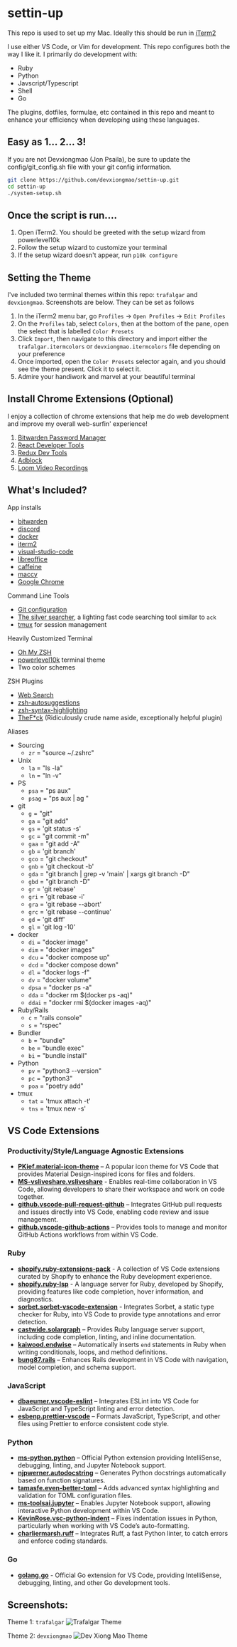 # settin-up

This repo is used to set up my Mac. Ideally this should be run in [iTerm2](https://iterm2.com/downloads.html)

I use either VS Code, or Vim for development. This repo configures both the way I like it. I primarily do development with:

- Ruby
- Python
- Javscript/Typescript
- Shell
- Go

The plugins, dotfiles, formulae, etc contained in this repo and meant to enhance your efficiency when developing using these languages.

## Easy as 1... 2... 3!

If you are not Devxiongmao (Jon Psaila), be sure to update the config/git_config.sh file with your git config information.

```sh
git clone https://github.com/devxiongmao/settin-up.git
cd settin-up
./system-setup.sh
```

## Once the script is run....

1. Open iTerm2. You should be greeted with the setup wizard from powerlevel10k
2. Follow the setup wizard to customize your terminal
3. If the setup wizard doesn't appear, run `p10k configure`

## Setting the Theme

I've included two terminal themes within this repo: `trafalgar` and `devxiongmao`. Screenshots are below. They can be set as follows

1. In the iTerm2 menu bar, go `Profiles` -> `Open Profiles` -> `Edit Profiles`
2. On the `Profiles` tab, select `Colors`, then at the bottom of the pane, open the select that is labelled `Color Presets`
3. Click `Import`, then navigate to this directory and import either the `trafalgar.itermcolors` or `devxiongmao.itermcolors` file depending on your preference
4. Once imported, open the `Color Presets` selector again, and you should see the theme present. Click it to select it.
5. Admire your handiwork and marvel at your beautiful terminal

## Install Chrome Extensions (Optional)

I enjoy a collection of chrome extensions that help me do web development and improve my overall web-surfin' experience!

1. [Bitwarden Password Manager](https://chromewebstore.google.com/detail/bitwarden-password-manage/nngceckbapebfimnlniiiahkandclblb?pli=1)
2. [React Developer Tools](https://chromewebstore.google.com/detail/react-developer-tools/fmkadmapgofadopljbjfkapdkoienihi?hl=en)
3. [Redux Dev Tools](https://chromewebstore.google.com/detail/redux-devtools/lmhkpmbekcpmknklioeibfkpmmfibljd?hl=en)
4. [Adblock](https://chromewebstore.google.com/detail/adblock-%E2%80%94-block-ads-acros/gighmmpiobklfepjocnamgkkbiglidom)
5. [Loom Video Recordings](https://chromewebstore.google.com/detail/loom-%E2%80%93-screen-recorder-sc/liecbddmkiiihnedobmlmillhodjkdmb)

## What's Included?

App installs

- [bitwarden](https://bitwarden.com/)
- [discord](https://discord.com/)
- [docker](https://www.docker.com/)
- [iterm2](https://iterm2.com/downloads.html)
- [visual-studio-code](https://code.visualstudio.com/)
- [libreoffice](https://www.libreoffice.org/)
- [caffeine](https://www.caffeine-app.net/)
- [maccy](https://maccy.app/)
- [Google Chrome](https://www.google.com/intl/en_ca/chrome/)

Command Line Tools

- [Git configuration](config/git_config.sh)
- [The silver searcher](https://github.com/ggreer/the_silver_searcher), a lighting fast code searching tool similar to `ack`
- [tmux](https://thoughtbot.com/blog/a-tmux-crash-course) for session management

Heavily Customized Terminal

- [Oh My ZSH](https://ohmyz.sh/)
- [powerlevel10k](https://github.com/romkatv/powerlevel10k) terminal theme
- Two color schemes

ZSH Plugins

- [Web Search](https://github.com/ohmyzsh/ohmyzsh/blob/master/plugins/web-search/README.md)
- [zsh-autosuggestions](https://github.com/zsh-users/zsh-autosuggestions)
- [zsh-syntax-highlighting](https://github.com/zsh-users/zsh-syntax-highlighting.git)
- [TheF\*ck](https://github.com/nvbn/thefuck) (Ridiculously crude name aside, exceptionally helpful plugin)

Aliases

- Sourcing
  - `zr` = "source ~/.zshrc"
- Unix
  - `la` = "ls -la"
  - `ln` = "ln -v"
- PS
  - `psa` = "ps aux"
  - `psag` = "ps aux | ag "
- git
  - `g` = "git"
  - `ga` = "git add"
  - `gs` = 'git status -s'
  - `gc` = "git commit -m"
  - `gaa` = "git add -A"
  - `gb` = 'git branch'
  - `gco` = "git checkout"
  - `gnb` = 'git checkout -b'
  - `gda` = "git branch | grep -v 'main' | xargs git branch -D"
  - `gbd` = "git branch -D"
  - `gr` = 'git rebase'
  - `gri` = 'git rebase -i'
  - `gra` = 'git rebase --abort'
  - `grc` = 'git rebase --continue'
  - `gd` = 'git diff'
  - `gl` = 'git log -10'
- docker
  - `di` = "docker image"
  - `dim` = "docker images"
  - `dcu` = "docker compose up"
  - `dcd` = "docker compose down"
  - `dl` = "docker logs -f"
  - `dv` = "docker volume"
  - `dpsa` = "docker ps -a"
  - `dda` = "docker rm $(docker ps -aq)"
  - `ddai` = "docker rmi $(docker images -aq)"
- Ruby/Rails
  - `c` = "rails console"
  - `s` = "rspec"
- Bundler
  - `b` = "bundle"
  - `be` = "bundle exec"
  - `bi` = "bundle install"
- Python
  - `pv` = "python3 --version"
  - `pc` = "python3"
  - `poa` = "poetry add"
- tmux
  - `tat` = 'tmux attach -t'
  - `tns` = 'tmux new -s'

## VS Code Extensions

### Productivity/Style/Language Agnostic Extensions

- **[PKief.material-icon-theme](https://marketplace.visualstudio.com/items?itemName=PKief.material-icon-theme)** – A popular icon theme for VS Code that provides Material Design-inspired icons for files and folders.
- **[MS-vsliveshare.vsliveshare](https://marketplace.visualstudio.com/items?itemName=MS-vsliveshare.vsliveshare)** - Enables real-time collaboration in VS Code, allowing developers to share their workspace and work on code together.
- **[github.vscode-pull-request-github](https://marketplace.visualstudio.com/items?itemName=github.vscode-pull-request-github)** – Integrates GitHub pull requests and issues directly into VS Code, enabling code review and issue management.
- **[github.vscode-github-actions](https://marketplace.visualstudio.com/items?itemName=github.vscode-github-actions)** – Provides tools to manage and monitor GitHub Actions workflows from within VS Code.

### Ruby

- **[shopify.ruby-extensions-pack](https://marketplace.visualstudio.com/items?itemName=shopify.ruby-extensions-pack)** - A collection of VS Code extensions curated by Shopify to enhance the Ruby development experience.
- **[shopify.ruby-lsp](https://marketplace.visualstudio.com/items?itemName=shopify.ruby-lsp)** - A language server for Ruby, developed by Shopify, providing features like code completion, hover information, and diagnostics.
- **[sorbet.sorbet-vscode-extension](https://marketplace.visualstudio.com/items?itemName=sorbet.sorbet-vscode-extension)** - Integrates Sorbet, a static type checker for Ruby, into VS Code to provide type annotations and error detection.
- **[castwide.solargraph](https://marketplace.visualstudio.com/items?itemName=castwide.solargraph)** – Provides Ruby language server support, including code completion, linting, and inline documentation.
- **[kaiwood.endwise](https://marketplace.visualstudio.com/items?itemName=kaiwood.endwise)** – Automatically inserts `end` statements in Ruby when writing conditionals, loops, and method definitions.
- **[bung87.rails](https://marketplace.visualstudio.com/items?itemName=bung87.rails)** – Enhances Rails development in VS Code with navigation, model completion, and schema support.

### JavaScript

- **[dbaeumer.vscode-eslint](https://marketplace.visualstudio.com/items?itemName=dbaeumer.vscode-eslint)** – Integrates ESLint into VS Code for JavaScript and TypeScript linting and error detection.
- **[esbenp.prettier-vscode](https://marketplace.visualstudio.com/items?itemName=esbenp.prettier-vscode)** – Formats JavaScript, TypeScript, and other files using Prettier to enforce consistent code style.

### Python

- **[ms-python.python](https://marketplace.visualstudio.com/items?itemName=ms-python.python)** – Official Python extension providing IntelliSense, debugging, linting, and Jupyter Notebook support.
- **[njpwerner.autodocstring](https://marketplace.visualstudio.com/items?itemName=njpwerner.autodocstring)** – Generates Python docstrings automatically based on function signatures.
- **[tamasfe.even-better-toml](https://marketplace.visualstudio.com/items?itemName=tamasfe.even-better-toml)** – Adds advanced syntax highlighting and validation for TOML configuration files.
- **[ms-toolsai.jupyter](https://marketplace.visualstudio.com/items?itemName=ms-toolsai.jupyter)** – Enables Jupyter Notebook support, allowing interactive Python development within VS Code.
- **[KevinRose.vsc-python-indent](https://marketplace.visualstudio.com/items?itemName=KevinRose.vsc-python-indent)** – Fixes indentation issues in Python, particularly when working with VS Code’s auto-formatting.
- **[charliermarsh.ruff](https://marketplace.visualstudio.com/items?itemName=charliermarsh.ruff)** – Integrates Ruff, a fast Python linter, to catch errors and enforce coding standards.

### Go

- **[golang.go](https://marketplace.visualstudio.com/items?itemName=golang.go)** - Official Go extension for VS Code, providing IntelliSense, debugging, linting, and other Go development tools.

## Screenshots:

Theme 1: `trafalgar`
![Trafalgar Theme](config/itermcolors/trafalgar.png)

Theme 2: `devxiongmao`
![Dev Xiong Mao Theme](config/itermcolors/devxiongmao.png)
